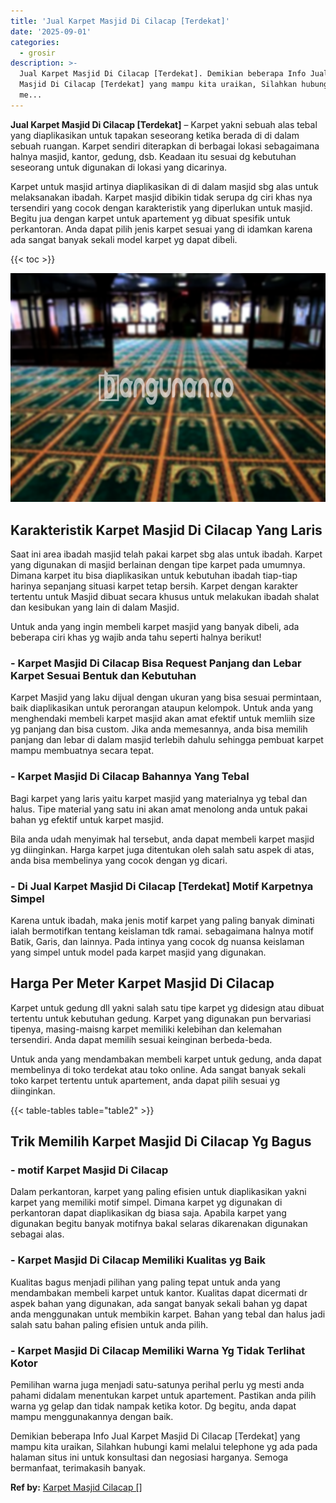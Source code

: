 ```yaml
---
title: 'Jual Karpet Masjid Di Cilacap [Terdekat]'
date: '2025-09-01'
categories:
  - grosir
description: >-
  Jual Karpet Masjid Di Cilacap [Terdekat]. Demikian beberapa Info Jual Karpet
  Masjid Di Cilacap [Terdekat] yang mampu kita uraikan, Silahkan hubungi kami
  me...
---
```


**Jual Karpet Masjid Di Cilacap \[Terdekat\]** – Karpet yakni sebuah alas tebal yang diaplikasikan untuk tapakan seseorang ketika berada di di dalam sebuah ruangan. Karpet sendiri diterapkan di berbagai lokasi sebagaimana halnya masjid, kantor, gedung, dsb. Keadaan itu sesuai dg kebutuhan seseorang untuk digunakan di lokasi yang dicarinya.

Karpet untuk masjid artinya diaplikasikan di di dalam masjid sbg alas untuk melaksanakan ibadah. Karpet masjid dibikin tidak serupa dg ciri khas nya tersendiri yang cocok dengan karakteristik yang diperlukan untuk masjid. Begitu jua dengan karpet untuk apartement yg dibuat spesifik untuk perkantoran. Anda dapat pilih jenis karpet sesuai yang di idamkan karena ada sangat banyak sekali model karpet yg dapat dibeli.

{{< toc >}}

![Jual Karpet Masjid Di Cilacap [Terdekat]](/images/grosir-karpet-murah-67.png)

## Karakteristik Karpet Masjid Di Cilacap Yang Laris

Saat ini area ibadah masjid telah pakai karpet sbg alas untuk ibadah. Karpet yang digunakan di masjid berlainan dengan tipe karpet pada umumnya. Dimana karpet itu bisa diaplikasikan untuk kebutuhan ibadah tiap-tiap harinya sepanjang situasi karpet tetap bersih. Karpet dengan karakter tertentu untuk Masjid dibuat secara khusus untuk melakukan ibadah shalat dan kesibukan yang lain di dalam Masjid.

Untuk anda yang ingin membeli karpet masjid yang banyak dibeli, ada beberapa ciri khas yg wajib anda tahu seperti halnya berikut!

### \- Karpet Masjid Di Cilacap Bisa Request Panjang dan Lebar Karpet Sesuai Bentuk dan Kebutuhan

Karpet Masjid yang laku dijual dengan ukuran yang bisa sesuai permintaan, baik diaplikasikan untuk perorangan ataupun kelompok. Untuk anda yang menghendaki membeli karpet masjid akan amat efektif untuk memliih size yg panjang dan bisa custom. Jika anda memesannya, anda bisa memilih panjang dan lebar di dalam masjid terlebih dahulu sehingga pembuat karpet mampu membuatnya secara tepat.

### \- Karpet Masjid Di Cilacap Bahannya Yang Tebal

Bagi karpet yang laris yaitu karpet masjid yang materialnya yg tebal dan halus. Tipe material yang satu ini akan amat menolong anda untuk pakai bahan yg efektif untuk karpet masjid.

Bila anda udah menyimak hal tersebut, anda dapat membeli karpet masjid yg diinginkan. Harga karpet juga ditentukan oleh salah satu aspek di atas, anda bisa membelinya yang cocok dengan yg dicari.

### \- Di Jual Karpet Masjid Di Cilacap \[Terdekat\] Motif Karpetnya Simpel

Karena untuk ibadah, maka jenis motif karpet yang paling banyak diminati ialah bermotifkan tentang keislaman tdk ramai. sebagaimana halnya motif Batik, Garis, dan lainnya. Pada intinya yang cocok dg nuansa keislaman yang simpel untuk model pada karpet masjid yang digunakan.

## Harga Per Meter Karpet Masjid Di Cilacap

Karpet untuk gedung dll yakni salah satu tipe karpet yg didesign atau dibuat tertentu untuk kebutuhan gedung. Karpet yang digunakan pun bervariasi tipenya, masing-maisng karpet memiliki kelebihan dan kelemahan tersendiri. Anda dapat memilih sesuai keinginan berbeda-beda.

Untuk anda yang mendambakan membeli karpet untuk gedung, anda dapat membelinya di toko terdekat atau toko online. Ada sangat banyak sekali toko karpet tertentu untuk apartement, anda dapat pilih sesuai yg diinginkan.

{{< table-tables table="table2" >}}

## Trik Memilih Karpet Masjid Di Cilacap Yg Bagus

### \- motif Karpet Masjid Di Cilacap

Dalam perkantoran, karpet yang paling efisien untuk diaplikasikan yakni karpet yang memiliki motif simpel. Dimana karpet yg digunakan di perkantoran dapat diaplikasikan dg biasa saja. Apabila karpet yang digunakan begitu banyak motifnya bakal selaras dikarenakan digunakan sebagai alas.

### \- Karpet Masjid Di Cilacap Memiliki Kualitas yg Baik

Kualitas bagus menjadi pilihan yang paling tepat untuk anda yang mendambakan membeli karpet untuk kantor. Kualitas dapat dicermati dr aspek bahan yang digunakan, ada sangat banyak sekali bahan yg dapat anda menggunakan untuk membikin karpet. Bahan yang tebal dan halus jadi salah satu bahan paling efisien untuk anda pilih.

### \- Karpet Masjid Di Cilacap Memiliki Warna Yg Tidak Terlihat Kotor

Pemilihan warna juga menjadi satu-satunya perihal perlu yg mesti anda pahami didalam menentukan karpet untuk apartement. Pastikan anda pilih warna yg gelap dan tidak nampak ketika kotor. Dg begitu, anda dapat mampu menggunakannya dengan baik.

Demikian beberapa Info Jual Karpet Masjid Di Cilacap \[Terdekat\] yang mampu kita uraikan, Silahkan hubungi kami melalui telephone yg ada pada halaman situs ini untuk konsultasi dan negosiasi harganya. Semoga bermanfaat, terimakasih banyak.

**Ref by:**  [Karpet Masjid Cilacap []](https://id.wikipedia.org/wiki/Karpet)

